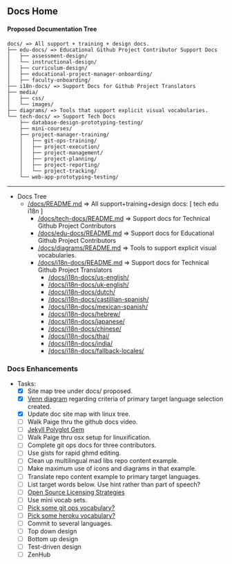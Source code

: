 ## Docs Home

#### Proposed Documentation Tree

```
docs/ => All support + training + design docs.
├── edu-docs/ => Educational Github Project Contributor Support Docs
│   ├── assessment-design/
│   └── instructional-design/
│   ├── curriculum-design/
│   ├── educational-project-manager-onboarding/
│   ├── faculty-onboarding/
├── i18n-docs/ => Support Docs for Github Project Translators
├── media/
│   ├── css/
│   └── images/
├── diagrams/ => Tools that support explicit visual vocabularies.
└── tech-docs/ => Support Tech Docs
    ├── database-design-prototyping-testing/
    ├── mini-courses/
    ├── project-manager-training/
    │   ├── git-ops-training/
    │   ├── project-execution/
    │   ├── project-management/
    │   ├── project-planning/
    │   ├── project-reporting/
    │   └── project-tracking/
    └── web-app-prototyping-testing/

```

---

- Docs Tree
  - [/docs/README.md](docs/) => All support+training+design docs: [ tech edu i18n ]
    - [/docs/tech-docs/README.md](docs/tech-docs/) => Support docs for Technical Github Project Contributors
    - [/docs/edu-docs/README.md](docs/edu-docs/) => Support docs for Educational Github Project Contributors
    - [/docs/diagrams/README.md](docs/diagrams/) => Tools to support explicit visual vocabularies.
    - [/docs/i18n-docs/README.md](docs/i18n-docs/) => Support docs for Technical Github Project Translators
      - [/docs/i18n-docs/us-english/](docs/i18n-docs/us-english/)
      - [/docs/i18n-docs/uk-english/](docs/i18n-docs/uk-english/)
      - [/docs/i18n-docs/dutch/](docs/i18n-docs/dutch/)
      - [/docs/i18n-docs/castillian-spanish/](docs/i18n-docs/castillian-spanish/)
      - [/docs/i18n-docs/mexican-spanish/](docs/i18n-docs/mexican-spanish/)
      - [/docs/i18n-docs/hebrew/](docs/i18n-docs/hebrew/)
      - [/docs/i18n-docs/japanese/](docs/i18n-docs/japanese/)
      - [/docs/i18n-docs/chinese/](docs/i18n-docs/japanese/)
      - [/docs/i18n-docs/thai/](docs/i18n-docs/thai/)
      - [/docs/i18n-docs/india/](docs/i18n-docs/india/)
      - [/docs/i18n-docs/fallback-locales/](docs/i18n-docs/fallback-locales/)

### Docs Enhancements
- Tasks:
  - [x] Site map tree under docs/ proposed.
  - [x] [Venn diagram](https://drive.google.com/file/d/1mmJeqvg1rx78H5ckg01997OjNhADhAG9/view?usp=sharing) regarding criteria of primary target language selection created.
  - [x] Update doc site map with linux tree.
  - [ ] Walk Paige thru the github docs video.
  - [ ] [Jekyll Polyglot Gem](https://polyglot.untra.io/es/seo/)
  - [ ] Walk Paige thru osx setup for linuxification.
  - [ ] Complete git ops docs for three contributors.
  - [ ] Use gists for rapid ghmd editing.
  - [ ] Clean up multilingual mad libs repo content example.
  - [ ] Make maximum use of icons and diagrams in that example.
  - [ ] Translate repo content example to primary target languages.
  - [ ] List target words below.  Use hint rather than part of speech?
  - [ ] [Open Source Licensing Strategies](https://choosealicense.com/)
  - [ ] Use mini vocab sets.
  - [ ] [Pick some git ops vocabulary?](https://docs.github.com/en/get-started/quickstart/github-glossary)
  - [ ] [Pick some heroku vocabulary?](https://devcenter.heroku.com/articles/glossary-of-heroku-terminology)
  - [ ] Commit to several languages.
  - [ ] Top down design
  - [ ] Bottom up design
  - [ ] Test-driven design
  - [ ] ZenHub
